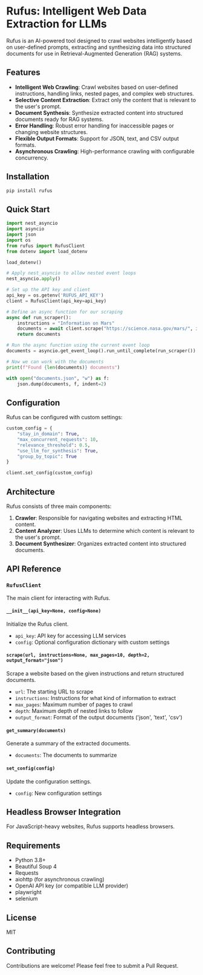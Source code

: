 # Rufus: Intelligent Web Data Extraction for LLMs

Rufus is an AI-powered tool designed to crawl websites intelligently based on user-defined prompts, extracting and synthesizing data into structured documents for use in Retrieval-Augmented Generation (RAG) systems.

## Features

- **Intelligent Web Crawling**: Crawl websites based on user-defined instructions, handling links, nested pages, and complex web structures.
- **Selective Content Extraction**: Extract only the content that is relevant to the user's prompt.
- **Document Synthesis**: Synthesize extracted content into structured documents ready for RAG systems.
- **Error Handling**: Robust error handling for inaccessible pages or changing website structures.
- **Flexible Output Formats**: Support for JSON, text, and CSV output formats.
- **Asynchronous Crawling**: High-performance crawling with configurable concurrency.

## Installation

```bash
pip install rufus
```

## Quick Start

```python
import nest_asyncio
import asyncio
import json
import os
from rufus import RufusClient
from dotenv import load_dotenv

load_dotenv()

# Apply nest_asyncio to allow nested event loops
nest_asyncio.apply()

# Set up the API key and client
api_key = os.getenv('RUFUS_API_KEY')
client = RufusClient(api_key=api_key)

# Define an async function for our scraping
async def run_scraper():
    instructions = "Information on Mars"
    documents = await client.scrape("https://science.nasa.gov/mars/", instructions, max_pages=2, depth=2)
    return documents

# Run the async function using the current event loop
documents = asyncio.get_event_loop().run_until_complete(run_scraper())

# Now we can work with the documents
print(f"Found {len(documents)} documents")

with open("documents.json", "w") as f:
    json.dump(documents, f, indent=2)
```

## Configuration

Rufus can be configured with custom settings:

```python
custom_config = {
    "stay_in_domain": True,
    "max_concurrent_requests": 10,
    "relevance_threshold": 0.5,
    "use_llm_for_synthesis": True,
    "group_by_topic": True
}

client.set_config(custom_config)
```

## Architecture

Rufus consists of three main components:

1. **Crawler**: Responsible for navigating websites and extracting HTML content.
2. **Content Analyzer**: Uses LLMs to determine which content is relevant to the user's prompt.
3. **Document Synthesizer**: Organizes extracted content into structured documents.

## API Reference

### `RufusClient`

The main client for interacting with Rufus.

#### `__init__(api_key=None, config=None)`

Initialize the Rufus client.

- `api_key`: API key for accessing LLM services
- `config`: Optional configuration dictionary with custom settings

#### `scrape(url, instructions=None, max_pages=10, depth=2, output_format="json")`

Scrape a website based on the given instructions and return structured documents.

- `url`: The starting URL to scrape
- `instructions`: Instructions for what kind of information to extract
- `max_pages`: Maximum number of pages to crawl
- `depth`: Maximum depth of nested links to follow
- `output_format`: Format of the output documents ('json', 'text', 'csv')

#### `get_summary(documents)`

Generate a summary of the extracted documents.

- `documents`: The documents to summarize

#### `set_config(config)`

Update the configuration settings.

- `config`: New configuration settings

## Headless Browser Integration

For JavaScript-heavy websites, Rufus supports headless browsers.

## Requirements

- Python 3.8+
- Beautiful Soup 4
- Requests
- aiohttp (for asynchronous crawling)
- OpenAI API key (or compatible LLM provider)
- playwright
- selenium
## License

MIT

## Contributing

Contributions are welcome! Please feel free to submit a Pull Request.
